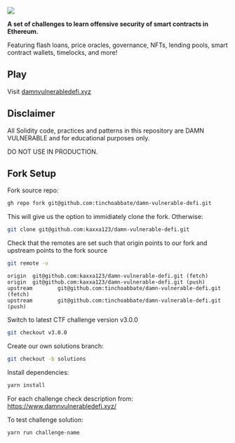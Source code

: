 ![](cover.png)

**A set of challenges to learn offensive security of smart contracts in Ethereum.**

Featuring flash loans, price oracles, governance, NFTs, lending pools, smart contract wallets, timelocks, and more!

## Play

Visit [damnvulnerabledefi.xyz](https://damnvulnerabledefi.xyz)

## Disclaimer

All Solidity code, practices and patterns in this repository are DAMN VULNERABLE and for educational purposes only.

DO NOT USE IN PRODUCTION.

## Fork Setup

Fork source repo:
```BASH
gh repo fork git@github.com:tinchoabbate/damn-vulnerable-defi.git
```

This will give us the option to immidiately clone the fork. Otherwise:
```BASH
git clone git@github.com:kaxxa123/damn-vulnerable-defi.git
```

Check that the remotes  are set such that origin points to our
fork and upstream points to the fork source

```BASH
git remote -v
```

```
origin  git@github.com:kaxxa123/damn-vulnerable-defi.git (fetch)
origin  git@github.com:kaxxa123/damn-vulnerable-defi.git (push)
upstream        git@github.com:tinchoabbate/damn-vulnerable-defi.git (fetch)
upstream        git@github.com:tinchoabbate/damn-vulnerable-defi.git (push)
```

Switch to latest CTF challenge version v3.0.0
```BASH
git checkout v3.0.0
```

Create our own solutions branch:
```BASH
git checkout -b solutions
```

Install dependencies:
```BASH
yarn install
```

For each challenge check description from: <BR />
https://www.damnvulnerabledefi.xyz/


To test challenge solution:
```BASH
yarn run challenge-name
```
